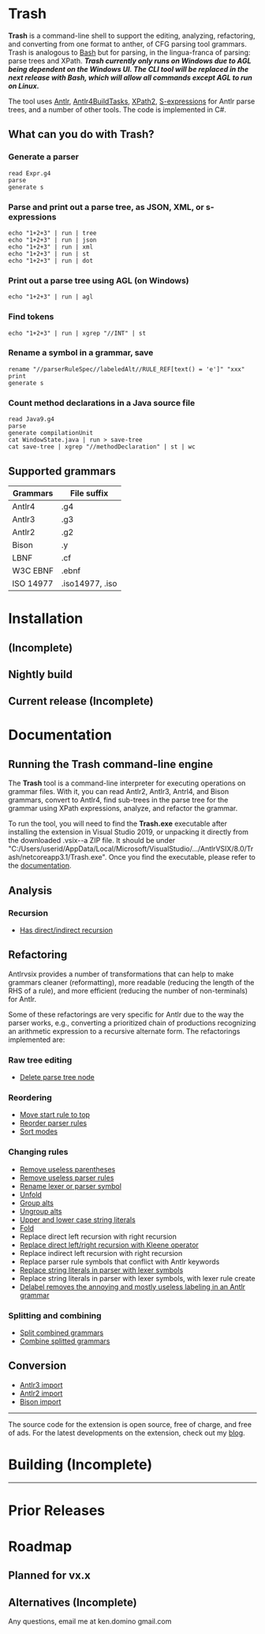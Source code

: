 # Trash

**Trash** is a command-line shell to support the editing, analyzing,
refactoring, and converting from one format to anther, of
CFG parsing tool grammars.
Trash is analogous to
[Bash](https://en.wikipedia.org/wiki/Bash_(Unix_shell))
but for parsing, in the lingua-franca of parsing: parse trees and XPath.
___Trash currently only runs on Windows due to AGL being dependent on
the Windows UI. The CLI tool will be replaced in the next release with
Bash, which will allow all commands except AGL to run on Linux.___

The tool uses [Antlr](https://antlr.org),
[Antlr4BuildTasks](https://github.com/kaby76/Antlr4BuildTasks),
[XPath2](https://en.wikipedia.org/wiki/XPath), 
[S-expressions](https://en.wikipedia.org/wiki/S-expression)
for Antlr parse trees,
and a number of other tools.
The code is implemented in C#.

## What can you do with Trash?

### Generate a parser

	read Expr.g4
	parse
	generate s

### Parse and print out a parse tree, as JSON, XML, or s-expressions

	echo "1+2+3" | run | tree
	echo "1+2+3" | run | json
	echo "1+2+3" | run | xml
	echo "1+2+3" | run | st
	echo "1+2+3" | run | dot

### Print out a parse tree using AGL (on Windows)

	echo "1+2+3" | run | agl

### Find tokens

	echo "1+2+3" | run | xgrep "//INT" | st

### Rename a symbol in a grammar, save

	rename "//parserRuleSpec//labeledAlt//RULE_REF[text() = 'e']" "xxx"
	print
	generate s

### Count method declarations in a Java source file

	read Java9.g4
	parse
	generate compilationUnit
	cat WindowState.java | run > save-tree
	cat save-tree | xgrep "//methodDeclaration" | st | wc

## Supported grammars

| Grammars | File suffix |
| ---- | ---- |
| Antlr4 | .g4 |
| Antlr3 | .g3 |
| Antlr2 | .g2 |
| Bison | .y |
| LBNF | .cf |
| W3C EBNF | .ebnf |
| ISO 14977 | .iso14977, .iso |

# Installation

## (Incomplete)

## Nightly build

## Current release (Incomplete)

# Documentation

## Running the **Trash** command-line engine

The **Trash** tool is a command-line interpreter for executing
operations on grammar files. With it, you can read Antlr2, Antlr3,
Antrl4, and Bison grammars, convert to Antlr4, find sub-trees
in the parse tree for the grammar using XPath expressions, analyze,
and refactor the grammar.

To run the tool, you will need to find the **Trash.exe** executable
after installing the extension in Visual Studio 2019, or unpacking
it directly from the downloaded .vsix--a ZIP file.
It should be under
"C:/Users/userid/AppData/Local/Microsoft/VisualStudio/.../AntlrVSIX/8.0/Trash/netcoreapp3.1/Trash.exe".
Once you find the executable, please refer to
the [documentation](https://github.com/kaby76/AntlrVSIX/blob/master/doc/Trash.md).

## Analysis

### Recursion

* [Has direct/indirect recursion](https://github.com/kaby76/AntlrVSIX/blob/master/doc/analysis.md#has-directindirect-recursion)

## Refactoring

Antlrvsix provides a number of transformations that can help to make grammars cleaner (reformatting),
more readable (reducing the length of the RHS of a rule),
and more efficient (reducing the number of non-terminals) for Antlr.

Some of these refactorings are very specific for Antlr due to the way
the parser works, e.g., converting a prioritized chain of productions recognizing
an arithmetic expression to a recursive alternate form.
The refactorings implemented are:

### Raw tree editing

* [Delete parse tree node](https://github.com/kaby76/AntlrVSIX/blob/master/doc/refactoring.md#delete-parse-tree-node)

### Reordering

* [Move start rule to top](https://github.com/kaby76/AntlrVSIX/blob/master/doc/refactoring.md#move-start-rule)
* [Reorder parser rules](https://github.com/kaby76/AntlrVSIX/blob/master/doc/refactoring.md#reorder-parser-rules)
* [Sort modes](https://github.com/kaby76/AntlrVSIX/blob/master/doc/refactoring.md#sort-modes)

### Changing rules

* [Remove useless parentheses](https://github.com/kaby76/AntlrVSIX/blob/master/doc/refactoring.md#remove-useless-parentheses)
* [Remove useless parser rules](https://github.com/kaby76/AntlrVSIX/blob/master/doc/refactoring.md#remove-useless-productions)
* [Rename lexer or parser symbol](https://github.com/kaby76/AntlrVSIX/blob/master/doc/refactoring.md#rename)
* [Unfold](https://github.com/kaby76/AntlrVSIX/blob/master/doc/refactoring.md#Unfold)
* [Group alts](https://github.com/kaby76/AntlrVSIX/blob/master/doc/refactoring.md#group-alts)
* [Ungroup alts](https://github.com/kaby76/AntlrVSIX/blob/master/doc/refactoring.md#ungroup-alts)
* [Upper and lower case string literals](https://github.com/kaby76/AntlrVSIX/blob/master/doc/refactoring.md#upper-and-lower-case-string-literals)
* [Fold](https://github.com/kaby76/AntlrVSIX/blob/master/doc/refactoring.md#Fold)
* Replace direct left recursion with right recursion
* [Replace direct left/right recursion with Kleene operator](https://github.com/kaby76/AntlrVSIX/blob/master/doc/refactoring.md#Kleene)
* Replace indirect left recursion with right recursion
* Replace parser rule symbols that conflict with Antlr keywords
* [Replace string literals in parser with lexer symbols](https://github.com/kaby76/AntlrVSIX/blob/master/doc/refactoring.md#replace-literals-in-parser-with-lexer-token-symbols)
* Replace string literals in parser with lexer symbols, with lexer rule create
* [Delabel removes the annoying and mostly useless labeling in an Antlr grammar](https://github.com/kaby76/AntlrVSIX/blob/master/doc/refactoring.md#delabel)

### Splitting and combining

* [Split combined grammars](https://github.com/kaby76/AntlrVSIX/blob/master/doc/refactoring.md#splitting-and-combining-grammars)
* [Combine splitted grammars](https://github.com/kaby76/AntlrVSIX/blob/master/doc/refactoring.md#splitting-and-combining-grammars)

## Conversion

* [Antlr3 import](https://github.com/kaby76/AntlrVSIX/blob/master/doc/Import.md#antlr3)
* [Antlr2 import](https://github.com/kaby76/AntlrVSIX/blob/master/doc/Import.md#antlr2)
* [Bison import](https://github.com/kaby76/AntlrVSIX/blob/master/doc/Import.md#bison)

---------

The source code for the extension is open source, free of charge, and free of ads. For the latest developments on the extension,
check out my [blog](http://codinggorilla.com).

# Building (Incomplete)

---------

# Prior Releases

# Roadmap

## Planned for vx.x 

## Alternatives (Incomplete)

Any questions, email me at ken.domino <at> gmail.com
